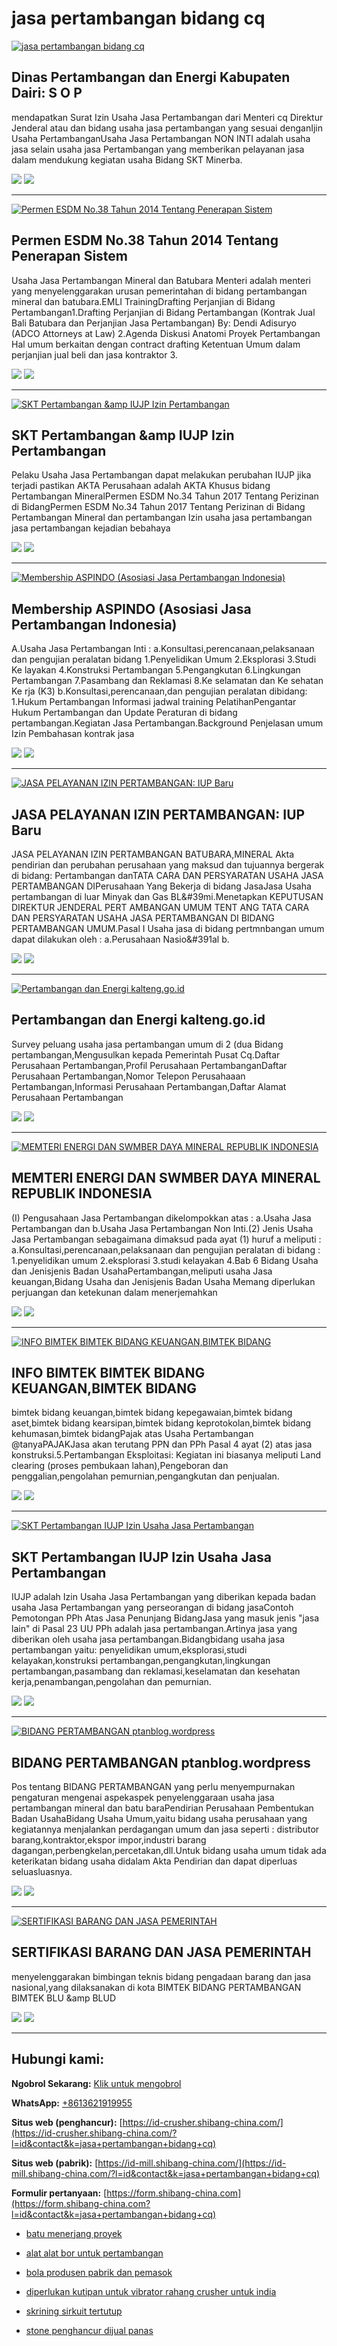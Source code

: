 # jasa pertambangan bidang cq

<a href="https://swt.shibang-china.com/?l=id&img&k=jasa+pertambangan+bidang+cq" target="_blank">![jasa pertambangan bidang cq](http://static.shibang-china.com/all-800x300/618.jpg)</a>

## Dinas Pertambangan dan Energi Kabupaten Dairi: S O P
mendapatkan Surat Izin Usaha Jasa Pertambangan dari Menteri cq Direktur Jenderal atau dan bidang usaha jasa pertambangan yang sesuai denganIjin Usaha PertambanganUsaha Jasa Pertambangan NON INTI adalah usaha jasa selain usaha jasa Pertambangan yang memberikan pelayanan jasa dalam mendukung kegiatan usaha Bidang SKT Minerba.


<a href="https://whatsapp.shibangsoft.com/WhatsApp.php" target="_blank" title="WhatsApp">![](http://static.shibang-china.com/icon/whatsapp.png)</a> <a href="https://swt.shibang-china.com/?l=id&icon&k=jasa+pertambangan+bidang+cq" target="_blank">![](http://static.shibang-china.com/icon/chat-id.png)</a>

---

<a href="https://swt.shibang-china.com/?l=id&img&k=jasa+pertambangan+bidang+cq" target="_blank">![Permen ESDM No.38 Tahun 2014 Tentang Penerapan Sistem](http://static.shibang-china.com/all-800x300/680.jpg)</a>

## Permen ESDM No.38 Tahun 2014 Tentang Penerapan Sistem
Usaha Jasa Pertambangan Mineral dan Batubara Menteri adalah menteri yang menyelenggarakan urusan pemerintahan di bidang pertambangan mineral dan batubara.EMLI TrainingDrafting Perjanjian di Bidang Pertambangan1.Drafting Perjanjian di Bidang Pertambangan (Kontrak Jual Bali Batubara dan Perjanjian Jasa Pertambangan) By: Dendi Adisuryo (ADCO Attorneys at Law) 2.Agenda Diskusi Anatomi Proyek Pertambangan Hal umum berkaitan dengan contract drafting Ketentuan Umum dalam perjanjian jual beli dan jasa kontraktor 3.


<a href="https://whatsapp.shibangsoft.com/WhatsApp.php" target="_blank" title="WhatsApp">![](http://static.shibang-china.com/icon/whatsapp.png)</a> <a href="https://swt.shibang-china.com/?l=id&icon&k=jasa+pertambangan+bidang+cq" target="_blank">![](http://static.shibang-china.com/icon/chat-id.png)</a>

---

<a href="https://swt.shibang-china.com/?l=id&img&k=jasa+pertambangan+bidang+cq" target="_blank">![SKT Pertambangan &amp IUJP Izin Pertambangan](http://static.shibang-china.com/all-800x300/1125.jpg)</a>

## SKT Pertambangan &amp IUJP Izin Pertambangan
Pelaku Usaha Jasa Pertambangan dapat melakukan perubahan IUJP jika terjadi pastikan AKTA Perusahaan adalah AKTA Khusus bidang Pertambangan MineralPermen ESDM No.34 Tahun 2017 Tentang Perizinan di BidangPermen ESDM No.34 Tahun 2017 Tentang Perizinan di Bidang Pertambangan Mineral dan pertambangan Izin usaha jasa pertambangan jasa pertambangan kejadian bebahaya


<a href="https://whatsapp.shibangsoft.com/WhatsApp.php" target="_blank" title="WhatsApp">![](http://static.shibang-china.com/icon/whatsapp.png)</a> <a href="https://swt.shibang-china.com/?l=id&icon&k=jasa+pertambangan+bidang+cq" target="_blank">![](http://static.shibang-china.com/icon/chat-id.png)</a>

---

<a href="https://swt.shibang-china.com/?l=id&img&k=jasa+pertambangan+bidang+cq" target="_blank">![Membership ASPINDO (Asosiasi Jasa Pertambangan Indonesia)](http://static.shibang-china.com/all-800x300/993.jpg)</a>

## Membership ASPINDO (Asosiasi Jasa Pertambangan Indonesia)
A.Usaha Jasa Pertambangan Inti : a.Konsultasi,perencanaan,pelaksanaan dan pengujian peralatan bidang 1.Penyelidikan Umum 2.Eksplorasi 3.Studi Ke layakan 4.Konstruksi Pertambangan 5.Pengangkutan 6.Lingkungan Pertambangan 7.Pasambang dan Reklamasi 8.Ke selamatan dan Ke sehatan Ke rja (K3) b.Konsultasi,perencanaan,dan pengujian peralatan dibidang: 1.Hukum Pertambangan Informasi jadwal training PelatihanPengantar Hukum Pertambangan dan Update Peraturan di bidang pertambangan.Kegiatan Jasa Pertambangan.Background Penjelasan umum Izin Pembahasan kontrak jasa


<a href="https://whatsapp.shibangsoft.com/WhatsApp.php" target="_blank" title="WhatsApp">![](http://static.shibang-china.com/icon/whatsapp.png)</a> <a href="https://swt.shibang-china.com/?l=id&icon&k=jasa+pertambangan+bidang+cq" target="_blank">![](http://static.shibang-china.com/icon/chat-id.png)</a>

---

<a href="https://swt.shibang-china.com/?l=id&img&k=jasa+pertambangan+bidang+cq" target="_blank">![JASA PELAYANAN IZIN PERTAMBANGAN: IUP Baru](http://static.shibang-china.com/all-800x300/611.jpg)</a>

## JASA PELAYANAN IZIN PERTAMBANGAN: IUP Baru
JASA PELAYANAN IZIN PERTAMBANGAN BATUBARA,MINERAL Akta pendirian dan perubahan perusahaan yang maksud dan tujuannya bergerak di bidang: Pertambangan danTATA CARA DAN PERSYARATAN USAHA JASA PERTAMBANGAN DIPerusahaan Yang Bekerja di bidang JasaJasa Usaha pertambangan di luar Minyak dan Gas BL&#39mi.Menetapkan KEPUTUSAN DIREKTUR JENDERAL PERT AMBANGAN UMUM TENT ANG TATA CARA DAN PERSYARATAN USAHA JASA PERTAMBANGAN DI BIDANG PERTAMBANGAN UMUM.Pasal I Usaha jasa di bidang pertmnbangan umum dapat dilakukan oleh : a.Perusahaan Nasio&#391al b.


<a href="https://whatsapp.shibangsoft.com/WhatsApp.php" target="_blank" title="WhatsApp">![](http://static.shibang-china.com/icon/whatsapp.png)</a> <a href="https://swt.shibang-china.com/?l=id&icon&k=jasa+pertambangan+bidang+cq" target="_blank">![](http://static.shibang-china.com/icon/chat-id.png)</a>

---

<a href="https://swt.shibang-china.com/?l=id&img&k=jasa+pertambangan+bidang+cq" target="_blank">![Pertambangan dan Energi kalteng.go.id](http://static.shibang-china.com/all-800x300/1152.jpg)</a>

## Pertambangan dan Energi kalteng.go.id
Survey peluang usaha jasa pertambangan umum di 2 (dua Bidang pertambangan,Mengusulkan kepada Pemerintah Pusat Cq.Daftar Perusahaan Pertambangan,Profil Perusahaan PertambanganDaftar Perusahaan Pertambangan,Nomor Telepon Perusahaaan Pertambangan,Informasi Perusahaan Pertambangan,Daftar Alamat Perusahaan Pertambangan


<a href="https://whatsapp.shibangsoft.com/WhatsApp.php" target="_blank" title="WhatsApp">![](http://static.shibang-china.com/icon/whatsapp.png)</a> <a href="https://swt.shibang-china.com/?l=id&icon&k=jasa+pertambangan+bidang+cq" target="_blank">![](http://static.shibang-china.com/icon/chat-id.png)</a>

---

<a href="https://swt.shibang-china.com/?l=id&img&k=jasa+pertambangan+bidang+cq" target="_blank">![MEMTERI ENERGl DAN SWMBER DAYA MINERAL REPUBLIK INDONESIA](http://static.shibang-china.com/all-800x300/887.jpg)</a>

## MEMTERI ENERGl DAN SWMBER DAYA MINERAL REPUBLIK INDONESIA
(I) Pengusahaan Jasa Pertambangan dikelompokkan atas : a.Usaha Jasa Pertambangan dan b.Usaha Jasa Pertambangan Non Inti.(2) Jenis Usaha Jasa Pertambangan sebagaimana dimaksud pada ayat (1) huruf a meliputi : a.Konsultasi,perencanaan,pelaksanaan dan pengujian peralatan di bidang : 1.penyelidikan umum 2.eksplorasi 3.studi kelayakan 4.Bab 6 Bidang Usaha dan Jenisjenis Badan UsahaPertambangan,meliputi usaha Jasa keuangan,Bidang Usaha dan Jenisjenis Badan Usaha Memang diperlukan perjuangan dan ketekunan dalam menerjemahkan


<a href="https://whatsapp.shibangsoft.com/WhatsApp.php" target="_blank" title="WhatsApp">![](http://static.shibang-china.com/icon/whatsapp.png)</a> <a href="https://swt.shibang-china.com/?l=id&icon&k=jasa+pertambangan+bidang+cq" target="_blank">![](http://static.shibang-china.com/icon/chat-id.png)</a>

---

<a href="https://swt.shibang-china.com/?l=id&img&k=jasa+pertambangan+bidang+cq" target="_blank">![INFO BIMTEK BIMTEK BIDANG KEUANGAN,BIMTEK BIDANG](http://static.shibang-china.com/all-800x300/1263.jpg)</a>

## INFO BIMTEK BIMTEK BIDANG KEUANGAN,BIMTEK BIDANG
bimtek bidang keuangan,bimtek bidang kepegawaian,bimtek bidang aset,bimtek bidang kearsipan,bimtek bidang keprotokolan,bimtek bidang kehumasan,bimtek bidangPajak atas Usaha Pertambangan @tanyaPAJAKJasa akan terutang PPN dan PPh Pasal 4 ayat (2) atas jasa konstruksi.5.Pertambangan Eksploitasi: Kegiatan ini biasanya meliputi Land clearing (proses pembukaan lahan),Pengeboran dan penggalian,pengolahan pemurnian,pengangkutan dan penjualan.


<a href="https://whatsapp.shibangsoft.com/WhatsApp.php" target="_blank" title="WhatsApp">![](http://static.shibang-china.com/icon/whatsapp.png)</a> <a href="https://swt.shibang-china.com/?l=id&icon&k=jasa+pertambangan+bidang+cq" target="_blank">![](http://static.shibang-china.com/icon/chat-id.png)</a>

---

<a href="https://swt.shibang-china.com/?l=id&img&k=jasa+pertambangan+bidang+cq" target="_blank">![SKT Pertambangan IUJP Izin Usaha Jasa Pertambangan](http://static.shibang-china.com/all-800x300/837.jpg)</a>

## SKT Pertambangan IUJP Izin Usaha Jasa Pertambangan
IUJP adalah Izin Usaha Jasa Pertambangan yang diberikan kepada badan usaha Jasa Pertambangan yang perseorangan di bidang jasaContoh Pemotongan PPh Atas Jasa Penunjang BidangJasa yang masuk jenis "jasa lain" di Pasal 23 UU PPh adalah jasa pertambangan.Artinya jasa yang diberikan oleh usaha jasa pertambangan.Bidangbidang usaha jasa pertambangan yaitu: penyelidikan umum,eksplorasi,studi kelayakan,konstruksi pertambangan,pengangkutan,lingkungan pertambangan,pasambang dan reklamasi,keselamatan dan kesehatan kerja,penambangan,pengolahan dan pemurnian.


<a href="https://whatsapp.shibangsoft.com/WhatsApp.php" target="_blank" title="WhatsApp">![](http://static.shibang-china.com/icon/whatsapp.png)</a> <a href="https://swt.shibang-china.com/?l=id&icon&k=jasa+pertambangan+bidang+cq" target="_blank">![](http://static.shibang-china.com/icon/chat-id.png)</a>

---

<a href="https://swt.shibang-china.com/?l=id&img&k=jasa+pertambangan+bidang+cq" target="_blank">![BIDANG PERTAMBANGAN ptanblog.wordpress](http://static.shibang-china.com/all-800x300/396.jpg)</a>

## BIDANG PERTAMBANGAN ptanblog.wordpress
Pos tentang BIDANG PERTAMBANGAN yang perlu menyempurnakan pengaturan mengenai aspekaspek penyelenggaraan usaha jasa pertambangan mineral dan batu baraPendirian Perusahaan Pembentukan Badan UsahaBidang Usaha Umum,yaitu bidang usaha perusahaan yang kegiatannya menjalankan perdagangan umum dan jasa seperti : distributor barang,kontraktor,ekspor impor,industri barang dagangan,perbengkelan,percetakan,dll.Untuk bidang usaha umum tidak ada keterikatan bidang usaha didalam Akta Pendirian dan dapat diperluas seluasluasnya.


<a href="https://whatsapp.shibangsoft.com/WhatsApp.php" target="_blank" title="WhatsApp">![](http://static.shibang-china.com/icon/whatsapp.png)</a> <a href="https://swt.shibang-china.com/?l=id&icon&k=jasa+pertambangan+bidang+cq" target="_blank">![](http://static.shibang-china.com/icon/chat-id.png)</a>

---

<a href="https://swt.shibang-china.com/?l=id&img&k=jasa+pertambangan+bidang+cq" target="_blank">![SERTIFIKASI BARANG DAN JASA PEMERINTAH](http://static.shibang-china.com/all-800x300/1210.jpg)</a>

## SERTIFIKASI BARANG DAN JASA PEMERINTAH
menyelenggarakan bimbingan teknis bidang pengadaan barang dan jasa nasional,yang dilaksanakan di kota BIMTEK BIDANG PERTAMBANGAN BIMTEK BLU &amp BLUD

<a href="https://whatsapp.shibangsoft.com/WhatsApp.php" target="_blank" title="WhatsApp">![](http://static.shibang-china.com/icon/whatsapp.png)</a> <a href="https://swt.shibang-china.com/?l=id&icon&k=jasa+pertambangan+bidang+cq" target="_blank">![](http://static.shibang-china.com/icon/chat-id.png)</a>

---
## Hubungi kami:

**Ngobrol Sekarang:** [Klik untuk mengobrol](https://swt.shibang-china.com?l=id&contact&k=jasa+pertambangan+bidang+cq)

**WhatsApp:**  [+8613621919955](https://whatsapp.shibangsoft.com/WhatsApp.php)

**Situs web (penghancur):** [https://id-crusher.shibang-china.com/](https://id-crusher.shibang-china.com/?l=id&contact&k=jasa+pertambangan+bidang+cq)

**Situs web (pabrik):** [https://id-mill.shibang-china.com/](https://id-mill.shibang-china.com/?l=id&contact&k=jasa+pertambangan+bidang+cq)

**Formulir pertanyaan:** [https://form.shibang-china.com](https://form.shibang-china.com?l=id&contact&k=jasa+pertambangan+bidang+cq)

* [batu menerjang proyek](../44/batu%20menerjang%20proyek.md)

* [alat alat bor untuk pertambangan](../43/alat%20alat%20bor%20untuk%20pertambangan.md)

* [bola produsen pabrik dan pemasok](../44/bola%20produsen%20pabrik%20dan%20pemasok.md)

* [diperlukan kutipan untuk vibrator rahang crusher untuk india](../50/diperlukan%20kutipan%20untuk%20vibrator%20rahang%20crusher%20untuk%20india.md)

* [skrining sirkuit tertutup](../41/skrining%20sirkuit%20tertutup.md)

* [stone penghancur dijual panas](../47/stone%20penghancur%20dijual%20panas.md)